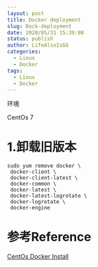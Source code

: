 ```yaml
---
layout: post
title: Docker deployment
slug: Dock-deployment
date: 2020/05/31 15:39:08
status: publish
author: LifeAlsoIsGG
categories: 
  - Linux
  - Docker
tags: 
  - Linux
  - Docker
---
```


环境

CentOs 7

# 1.卸载旧版本

```shell
sudo yum remove docker \
 docker-client \
 docker-client-latest \
 docker-common \
 docker-latest \
 docker-latest-logrotate \
 docker-logrotate \
 docker-engine
```



# 参考Reference

[CentOs Docker Install](https://www.runoob.com/docker/centos-docker-install.html)